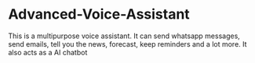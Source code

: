 # Advanced-Voice-Assistant
This is a multipurpose voice assistant. It can send whatsapp messages, send emails, tell you the news, forecast, keep reminders and a lot more. It also acts as a AI chatbot


